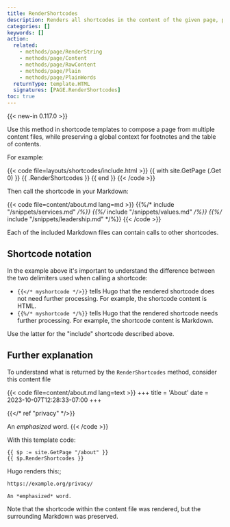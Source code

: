```yaml
---
title: RenderShortcodes
description: Renders all shortcodes in the content of the given page, preserving the surrounding markup.
categories: []
keywords: []
action:
  related:
    - methods/page/RenderString
    - methods/page/Content
    - methods/page/RawContent
    - methods/page/Plain
    - methods/page/PlainWords
  returnType: template.HTML
  signatures: [PAGE.RenderShortcodes]
toc: true
---
```


{{< new-in 0.117.0 >}}

Use this method in shortcode templates to compose a page from multiple content files, while preserving a global context for footnotes and the table of contents.

For example:

{{< code file=layouts/shortcodes/include.html >}}
{{ with site.GetPage (.Get 0) }}
  {{ .RenderShortcodes }}
{{ end }}
{{< /code >}}

Then call the shortcode in your Markdown:

{{< code file=content/about.md lang=md >}}
{{%/* include "/snippets/services.md" */%}}
{{%/* include "/snippets/values.md" */%}}
{{%/* include "/snippets/leadership.md" */%}}
{{< /code >}}

Each of the included Markdown files can contain calls to other shortcodes.

## Shortcode notation

In the example above it's important to understand the difference between the two delimiters used when calling a shortcode:

- `{{</* myshortcode */>}}` tells Hugo that the rendered shortcode does not need further processing. For example, the shortcode content is HTML.
- `{{%/* myshortcode */%}}` tells Hugo that the rendered shortcode needs further processing. For example, the shortcode content is Markdown.

Use the latter for the "include" shortcode described above.

## Further explanation

To understand what is returned by the `RenderShortcodes` method, consider this content file

{{< code file=content/about.md lang=text >}}
+++
title = 'About'
date = 2023-10-07T12:28:33-07:00
+++

{{</* ref "privacy" */>}}

An *emphasized* word.
{{< /code >}}

With this template code:

```go-html-template
{{ $p := site.GetPage "/about" }}
{{ $p.RenderShortcodes }}
```

Hugo renders this:;

```html
https://example.org/privacy/

An *emphasized* word.
```

Note that the shortcode within the content file was rendered, but the surrounding Markdown was preserved.
